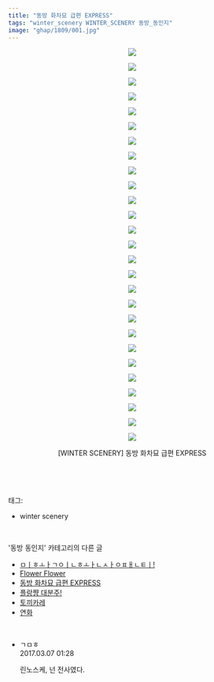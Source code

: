 ```yaml
---
title: "동방 화차묘 급편 EXPRESS"
tags: "winter_scenery WINTER_SCENERY 동방_동인지"
image: "ghap/1809/001.jpg"
---
```

<div class="article">
<p style="text-align: center; clear: none; float: none;"><img src="{{ site.nasurl }}/ghap/1809/001.jpg"/></p>
<p style="text-align: center; clear: none; float: none;"><img src="{{ site.nasurl }}/ghap/1809/002.jpg"/></p>
<p style="text-align: center; clear: none; float: none;"><img src="{{ site.nasurl }}/ghap/1809/003.jpg"/></p>
<p style="text-align: center; clear: none; float: none;"><img src="{{ site.nasurl }}/ghap/1809/004.jpg"/></p>
<p style="text-align: center; clear: none; float: none;"><img src="{{ site.nasurl }}/ghap/1809/005.jpg"/></p>
<p style="text-align: center; clear: none; float: none;"><img src="{{ site.nasurl }}/ghap/1809/006.jpg"/></p>
<p style="text-align: center; clear: none; float: none;"><img src="{{ site.nasurl }}/ghap/1809/007.jpg"/></p>
<p style="text-align: center; clear: none; float: none;"><img src="{{ site.nasurl }}/ghap/1809/008.jpg"/></p>
<p style="text-align: center; clear: none; float: none;"><img src="{{ site.nasurl }}/ghap/1809/009.jpg"/></p>
<p style="text-align: center; clear: none; float: none;"><img src="{{ site.nasurl }}/ghap/1809/010.jpg"/></p>
<p style="text-align: center; clear: none; float: none;"><img src="{{ site.nasurl }}/ghap/1809/011.jpg"/></p>
<p style="text-align: center; clear: none; float: none;"><img src="{{ site.nasurl }}/ghap/1809/012.jpg"/></p>
<p style="text-align: center; clear: none; float: none;"><img src="{{ site.nasurl }}/ghap/1809/013.jpg"/></p>
<p style="text-align: center; clear: none; float: none;"><img src="{{ site.nasurl }}/ghap/1809/014.jpg"/></p>
<p style="text-align: center; clear: none; float: none;"><img src="{{ site.nasurl }}/ghap/1809/015.jpg"/></p>
<p style="text-align: center; clear: none; float: none;"><img src="{{ site.nasurl }}/ghap/1809/016.jpg"/></p>
<p style="text-align: center; clear: none; float: none;"><img src="{{ site.nasurl }}/ghap/1809/017.jpg"/></p>
<p style="text-align: center; clear: none; float: none;"><img src="{{ site.nasurl }}/ghap/1809/018.jpg"/></p>
<p style="text-align: center; clear: none; float: none;"><img src="{{ site.nasurl }}/ghap/1809/019.jpg"/></p>
<p style="text-align: center; clear: none; float: none;"><img src="{{ site.nasurl }}/ghap/1809/020.jpg"/></p>
<p style="text-align: center; clear: none; float: none;"><img src="{{ site.nasurl }}/ghap/1809/021.jpg"/></p>
<p style="text-align: center; clear: none; float: none;"><img src="{{ site.nasurl }}/ghap/1809/022.jpg"/></p>
<p style="text-align: center; clear: none; float: none;"><img src="{{ site.nasurl }}/ghap/1809/023.jpg"/></p>
<p style="text-align: center; clear: none; float: none;"><img src="{{ site.nasurl }}/ghap/1809/024.jpg"/></p>
<p style="text-align: center; clear: none; float: none;"><img src="{{ site.nasurl }}/ghap/1809/025.jpg"/></p>
<p style="text-align: center; clear: none; float: none;"><img src="{{ site.nasurl }}/ghap/1809/026.jpg"/></p>
<p style="text-align: center; clear: none; float: none;"><img src="{{ site.nasurl }}/ghap/1809/027.jpg"/></p>
<p style="text-align: center; clear: none; float: none;">[WINTER SCENERY] 동방 화차묘 급편 EXPRESS</p>
<p><br/></p>
</div><br/>
<div class="tagTrail">
<p>태그: </p>
<ul>
<li>winter scenery</li>
</ul>
</div><br/>
<div class="another">
<p>'동방 동인지' 카테고리의 다른 글</p>
<ul>
<li><a href="/2016-08-25-ghap_1812">ㅁㅣㅎㅗㅏㄱㅇㅣㄴㅎㅗㅏㄴㅅㅏㅇㅍㅐㄴㅌㅣ!</a></li>
<li><a href="/2016-08-24-ghap_1811">Flower Flower</a></li>
<li><a href="/2016-08-24-ghap_1809">동방 화차묘 급편 EXPRESS</a></li>
<li><a href="/2016-08-24-ghap_1808">플랑쨩 대분주!</a></li>
<li><a href="/2016-08-24-ghap_1807">토끼카레</a></li>
<li><a href="/2016-08-24-ghap_1806">연화</a></li>
</ul>
</div><br/>
<div class="cb_module cb_fluid">
<div class="cb_wrt cb_profile">
<div class="comment">
<ul>
<li class="cb_thumb_off" id="comment14933038">
<div class="cb_comment_area">
<div class="cb_info_area">
<div class="cb_section">
<span class="cb_nick_name">ㄱㅁㅎ</span>
</div>
<div class="cb_section">
<span class="cb_date">2017.03.07 01:28 </span>
</div>
</div>
<div class="cb_dsc_comment">
<p class="cb_dsc">
											린노스케, 넌 전사였다.
										</p>
</div>
</div></li>
</ul>
</div>
</div><!-- commentList close -->
</div><br/>
